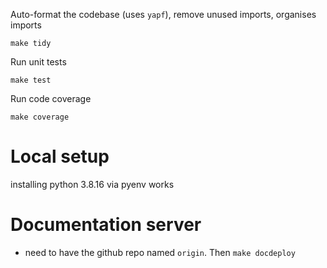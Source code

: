 Auto-format the codebase (uses `yapf`), remove unused imports, organises imports
```
make tidy
```

Run unit tests
```
make test
```

Run code coverage
```
make coverage
```

# Local setup
installing python 3.8.16 via pyenv works

# Documentation server
- need to have the github repo named `origin`. Then `make docdeploy`